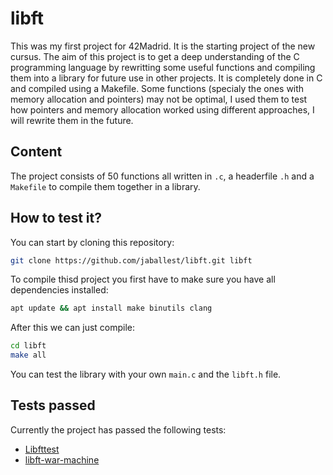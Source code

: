 # libft
This was my first project for 42Madrid. It is the starting project of the new cursus.
The aim of this project is to get a deep understanding of the C programming language by rewritting some useful functions and compiling them into a library for future use in other projects. It is completely done in C and compiled using a Makefile.
Some functions (specialy the ones with memory allocation and pointers) may not be optimal, I used them to test how pointers and memory allocation worked using different approaches, I will rewrite them in the future.

## Content
The project consists of 50 functions all written in `.c`, a headerfile `.h` and a `Makefile` to compile them together in a library.

## How to test it?
You can start by cloning this repository:
```bash
git clone https://github.com/jaballest/libft.git libft
```
To compile thisd project you first have to make sure you have all dependencies installed:
```bash
apt update && apt install make binutils clang
```
After this we can just compile:
```bash
cd libft
make all
```
You can test the library with your own `main.c` and the `libft.h` file.

## Tests passed
Currently the project has passed the following tests:
* [Libfttest](https://github.com/jtoty/Libftest)
* [libft-war-machine](https://github.com/ska42/libft-war-machine)
